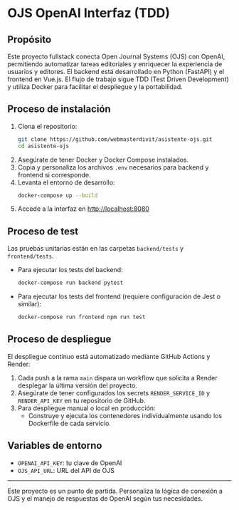 
# OJS OpenAI Interfaz (TDD)

## Propósito
Este proyecto fullstack conecta Open Journal Systems (OJS) con OpenAI, permitiendo automatizar tareas editoriales y enriquecer la experiencia de usuarios y editores. El backend está desarrollado en Python (FastAPI) y el frontend en Vue.js. El flujo de trabajo sigue TDD (Test Driven Development) y utiliza Docker para facilitar el despliegue y la portabilidad.

## Proceso de instalación
1. Clona el repositorio:
   ```bash
   git clone https://github.com/webmasterdivit/asistente-ojs.git
   cd asistente-ojs
   ```
2. Asegúrate de tener Docker y Docker Compose instalados.
3. Copia y personaliza los archivos `.env` necesarios para backend y frontend si corresponde.
4. Levanta el entorno de desarrollo:
   ```bash
   docker-compose up --build
   ```
5. Accede a la interfaz en [http://localhost:8080](http://localhost:8080)

## Proceso de test
Las pruebas unitarias están en las carpetas `backend/tests` y `frontend/tests`.

- Para ejecutar los tests del backend:
  ```bash
  docker-compose run backend pytest
  ```
- Para ejecutar los tests del frontend (requiere configuración de Jest o similar):
  ```bash
  docker-compose run frontend npm run test
  ```

## Proceso de despliegue
El despliegue continuo está automatizado mediante GitHub Actions y Render:

1. Cada push a la rama `main` dispara un workflow que solicita a Render desplegar la última versión del proyecto.
2. Asegúrate de tener configurados los secrets `RENDER_SERVICE_ID` y `RENDER_API_KEY` en tu repositorio de GitHub.
3. Para despliegue manual o local en producción:
   - Construye y ejecuta los contenedores individualmente usando los Dockerfile de cada servicio.

## Variables de entorno
- `OPENAI_API_KEY`: tu clave de OpenAI
- `OJS_API_URL`: URL del API de OJS

---

Este proyecto es un punto de partida. Personaliza la lógica de conexión a OJS y el manejo de respuestas de OpenAI según tus necesidades.
